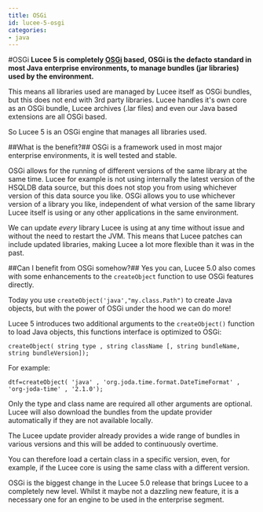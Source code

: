 ```yaml
---
title: OSGi
id: lucee-5-osgi
categories:
- java
---
```


#OSGi
**Lucee 5 is completely [OSGi](http://en.wikipedia.org/wiki/OSGi) based, OSGi is the defacto standard in most Java enterprise environments, to manage bundles (jar libraries) used by the environment.**

This means all libraries used are managed by Lucee itself as OSGi bundles, but this does not end with 3rd party libraries. Lucee handles it's own core as an OSGi bundle, Lucee archives (.lar files) and even our Java based extensions are all OSGi based.

So Lucee 5 is an OSGi engine that manages all libraries used.

##What is the benefit?##
OSGi is a framework used in most major enterprise environments, it is well tested and stable.

OSGi allows for the running of different versions of the same library at the same time. Lucee for example is not using internally the latest version of the HSQLDB data source, but this does not stop you from using whichever version of this data source you like. OSGi allows you to use whichever version of a library you like, independent of what version of the same library Lucee itself is using or any other applications in the same environment.

We can update *every* library Lucee is using at any time without issue and without the need to restart the JVM. This means that Lucee patches can include updated libraries, making Lucee a lot more flexible than it was in the past.

##Can I benefit from OSGi somehow?##
Yes you can, Lucee 5.0 also comes with some enhancements to the `createObject` function to use OSGi features directly.

Today you use `createObject('java',"my.class.Path")` to create Java objects, but with the power of OSGi under the hood we can do more!

Lucee 5 introduces two additional arguments to the `createObject()` function to load Java objects, this functions interface is optimized to OSGi:

```luceescript
createObject( string type , string className [, string bundleName, string bundleVersion]);
```

For example:

```luceescript
dtf=createObject( 'java' , 'org.joda.time.format.DateTimeFormat' , 'org-joda-time' , '2.1.0');
```

Only the type and class name are required all other arguments are optional. Lucee will also download the bundles from the update provider automatically if they are not available locally.

The Lucee update provider already provides a wide range of bundles in various versions and this will be added to continuously overtime.

You can therefore load a certain class in a specific version, even, for example, if the Lucee core is using the same class with a different version.

OSGi is the biggest change in the Lucee 5.0 release that brings Lucee to a completely new level. Whilst it maybe not a dazzling new feature, it is a necessary one for an engine to be used in the enterprise segment.
